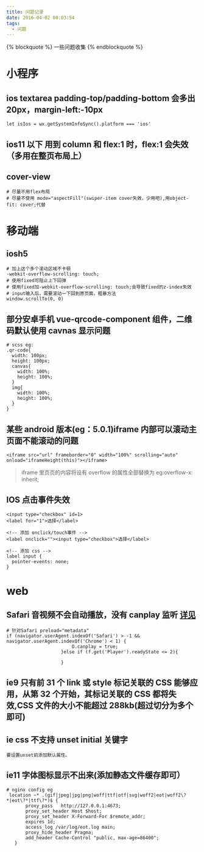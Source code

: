 ```yaml
---
title: 问题记录
date: 2016-04-02 00:03:54
tags:
  - 问题
---
```


{% blockquote %} 一些问题收集 {% endblockquote %}

<!--more-->

# 小程序

## ios textarea padding-top/padding-bottom 会多出 20px，margin-left:-10px

```
let isIos = wx.getSystemInfoSync().platform === 'ios'
```

## ios11 以下 用到 column 和 flex:1 时，flex:1 会失效（多用在整页布局上）

## cover-view

```
# 尽量不用flex布局
# 尽量不使用 mode="aspectFill"(swiper-item cover失效，少用吧),用object-fit: cover;代替
```

# 移动端

## iosh5

```
# 加上这个多个滚动区域不卡顿
-webkit-overflow-scrolling: touch;
# 使用fixed可阻止上下回弹
# 使用fixed加-webkit-overflow-scrolling: touch;会导致fixed的z-index失效
# input输入后，需要滚动一下回到原页面，粗暴方法
window.scrollTo(0, 0)
```

## 部分安卓手机 vue-qrcode-component 组件，二维码默认使用 cavnas 显示问题

```
# scss eg:
.qr-code{
  width: 100px;
  height: 100px;
  canvas{
    width: 100%;
    height: 100%;
  }
  img{
    width: 100%;
    height: 100%;
  }
}
```

## 某些 android 版本(eg：5.0.1)iframe 内部可以滚动主页面不能滚动的问题

```
<iframe src="url" frameborder="0" width="100%" scrolling="auto" onload="iframeHeight(this)"></iframe>
```

> iframe 里页页的内容将设有 overflow 的属性全部替换为 eg:overflow-x: inherit;

## IOS 点击事件失效

```
<input type="checkbox" id=1>
<label for="1">选择</label>
```

```
<!-- 添加 onclick/touch事件 -->
<label onclick=""><input type="checkbox">选择</label>
```

```
<!-- 添加 css -->
label input {
  pointer-events: none;
}
```

# web

## Safari 音视频不会自动播放，没有 canplay 监听 [详见](https://rcp.dyfchk2.kuxiao.cn/space/teacher-space.html#/coursesManager)

```
# 针对Safari preload="metadata"
if (navigator.userAgent.indexOf('Safari') > -1 && navigator.userAgent.indexOf('Chrome') < 1) {
                        O.canplay = true;
                    }else if (f.get('Player').readyState <= 2){

                    }
```

## ie9 只有前 31 个 link 或 style 标记关联的 CSS 能够应用，从第 32 个开始，其标记关联的 CSS 都将失效,CSS 文件的大小不能超过 288kb(超过切分为多个即可)

## ie css 不支持 unset initial 关键字

```
要设置unset前添加默认属性。
```

## ie11 字体图标显示不出来(添加静态文件缓存即可）

```
# nginx config eg
 location ~* .(gif|jpeg|jpg|png|woff|ttf|otf|svg|woff2|eot|woff2\?*|eot\?*|ttf\?*)$ {
       proxy_pass   http://127.0.0.1:4673;
       proxy_set_header Host $host;
       proxy_set_header X-Forward-For $remote_addr;
       expires 1d;
       access_log /var/log/eot.log main;
       proxy_hide_header Pragma;
       add_header Cache-Control "public, max-age=86400";
   }
```
